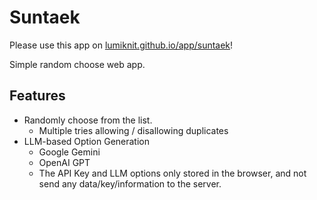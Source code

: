 # Suntaek

Please use this app on
[lumiknit.github.io/app/suntaek](https://lumiknit.github.io/app/suntaek)!

Simple random choose web app.

## Features

- Randomly choose from the list.
  - Multiple tries allowing / disallowing duplicates
- LLM-based Option Generation
  - Google Gemini
  - OpenAI GPT
  - The API Key and LLM options only stored in the browser,
    and not send any data/key/information to the server.
